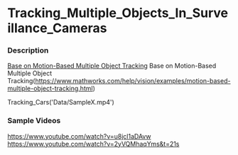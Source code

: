 # Tracking_Multiple_Objects_In_Surveillance_Cameras
### Description
[Base on Motion-Based Multiple Object Tracking](https://www.mathworks.com/help/vision/examples/motion-based-multiple-object-tracking.html )
Base on Motion-Based Multiple Object Tracking(https://www.mathworks.com/help/vision/examples/motion-based-multiple-object-tracking.html)

Tracking_Cars('Data/SampleX.mp4')
### Sample Videos
https://www.youtube.com/watch?v=u8jcl1aDAvw
https://www.youtube.com/watch?v=2yVQMhaqYms&t=21s
